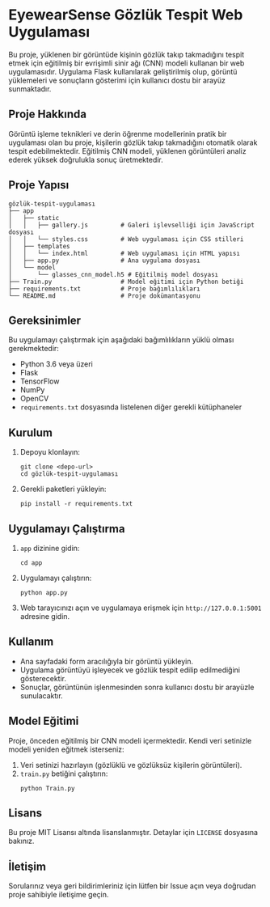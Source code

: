 # EyewearSense Gözlük Tespit Web Uygulaması

Bu proje, yüklenen bir görüntüde kişinin gözlük takıp takmadığını tespit etmek için eğitilmiş bir evrişimli sinir ağı (CNN) modeli kullanan bir web uygulamasıdır. Uygulama Flask kullanılarak geliştirilmiş olup, görüntü yüklemeleri ve sonuçların gösterimi için kullanıcı dostu bir arayüz sunmaktadır.

## Proje Hakkında

Görüntü işleme teknikleri ve derin öğrenme modellerinin pratik bir uygulaması olan bu proje, kişilerin gözlük takıp takmadığını otomatik olarak tespit edebilmektedir. Eğitilmiş CNN modeli, yüklenen görüntüleri analiz ederek yüksek doğrulukla sonuç üretmektedir.

## Proje Yapısı

```
gözlük-tespit-uygulaması
├── app
│   ├── static
│   │   ├── gallery.js         # Galeri işlevselliği için JavaScript dosyası
│   │   └── styles.css         # Web uygulaması için CSS stilleri
│   ├── templates
│   │   └── index.html         # Web uygulaması için HTML yapısı
│   ├── app.py                 # Ana uygulama dosyası
│   └── model
│       └── glasses_cnn_model.h5 # Eğitilmiş model dosyası
├── Train.py                   # Model eğitimi için Python betiği
├── requirements.txt           # Proje bağımlılıkları
└── README.md                  # Proje dokümantasyonu
```

## Gereksinimler

Bu uygulamayı çalıştırmak için aşağıdaki bağımlılıkların yüklü olması gerekmektedir:

- Python 3.6 veya üzeri
- Flask
- TensorFlow
- NumPy
- OpenCV
- `requirements.txt` dosyasında listelenen diğer gerekli kütüphaneler

## Kurulum

1. Depoyu klonlayın:
   ```
   git clone <depo-url>
   cd gözlük-tespit-uygulaması
   ```

2. Gerekli paketleri yükleyin:
   ```
   pip install -r requirements.txt
   ```

## Uygulamayı Çalıştırma

1. `app` dizinine gidin:
   ```
   cd app
   ```

2. Uygulamayı çalıştırın:
   ```
   python app.py
   ```

3. Web tarayıcınızı açın ve uygulamaya erişmek için `http://127.0.0.1:5001` adresine gidin.

## Kullanım

- Ana sayfadaki form aracılığıyla bir görüntü yükleyin.
- Uygulama görüntüyü işleyecek ve gözlük tespit edilip edilmediğini gösterecektir.
- Sonuçlar, görüntünün işlenmesinden sonra kullanıcı dostu bir arayüzle sunulacaktır.

## Model Eğitimi

Proje, önceden eğitilmiş bir CNN modeli içermektedir. Kendi veri setinizle modeli yeniden eğitmek isterseniz:

1. Veri setinizi hazırlayın (gözlüklü ve gözlüksüz kişilerin görüntüleri).
2. `train.py` betiğini çalıştırın:
   ```
   python Train.py
   ```
## Lisans

Bu proje MIT Lisansı altında lisanslanmıştır. Detaylar için `LICENSE` dosyasına bakınız.

## İletişim

Sorularınız veya geri bildirimleriniz için lütfen bir Issue açın veya doğrudan proje sahibiyle iletişime geçin.

